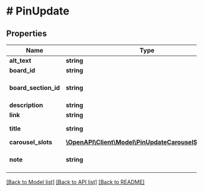 # # PinUpdate

## Properties

Name | Type | Description | Notes
------------ | ------------- | ------------- | -------------
**alt_text** | **string** | Pin&#39;s alternative text. | [optional]
**board_id** | **string** | The id of the board to move the Pin onto. | [optional]
**board_section_id** | **string** | &lt;a href&#x3D;\&quot;https://help.pinterest.com/en/article/create-a-board-section\&quot;&gt;Board section&lt;/a&gt; ID. | [optional]
**description** | **string** | Pin description - 800 characters maximum. | [optional]
**link** | **string** | URL viewer is taken to when they click pin. | [optional]
**title** | **string** | The native pin title that creators explicitly prefer to display. | [optional]
**carousel_slots** | [**\OpenAPI\Client\Model\PinUpdateCarouselSlotsInner[]**](PinUpdateCarouselSlotsInner.md) | Carousel Pin slots data. | [optional]
**note** | **string** | Private note for this Pin. &lt;a href&#x3D;\&quot;https://help.pinterest.com/en/article/add-notes-to-your-pins\&quot;&gt;Learn more&lt;/a&gt;. | [optional]

[[Back to Model list]](../../README.md#models) [[Back to API list]](../../README.md#endpoints) [[Back to README]](../../README.md)

